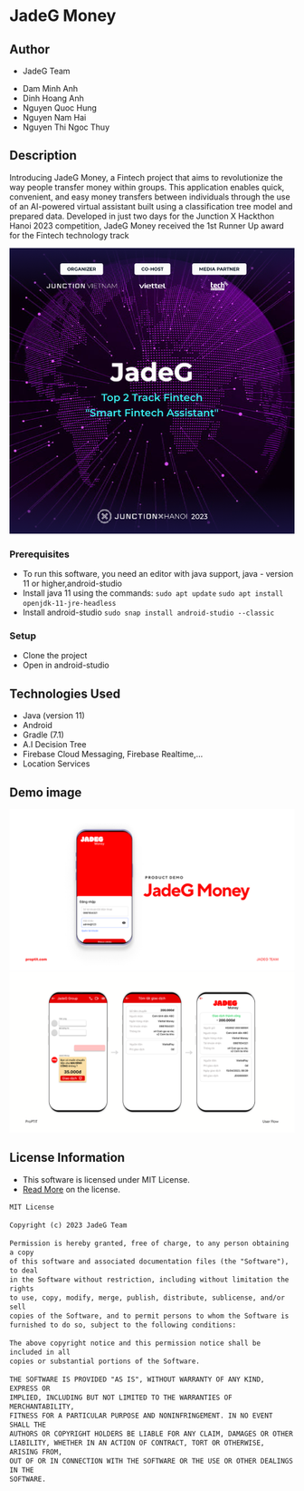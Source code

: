 # JadeG Money

## Author

* JadeG Team 
- Dam Minh Anh
- Dinh Hoang Anh
- Nguyen Quoc Hung
- Nguyen Nam Hai
- Nguyen Thi Ngoc Thuy

## Description

Introducing JadeG Money, a Fintech project that aims to revolutionize the way people transfer money within groups. This application enables quick, convenient, and easy money transfers between individuals through the use of an AI-powered virtual assistant built using a classification tree model and prepared data. Developed in just two days for the Junction X Hackthon Hanoi 2023 competition, JadeG Money received the 1st Runner Up award for the Fintech technology track

![](mockup/3.png)

### Prerequisites

* To run this software, you need an editor with java support, java - version 11 or higher,android-studio
* Install java 11 using the commands:
`sudo apt update`
`sudo apt install openjdk-11-jre-headless`
* Install android-studio
`sudo snap install android-studio --classic`


### Setup

* Clone the project
* Open in android-studio



## Technologies Used

* Java (version 11)
* Android 
* Gradle (7.1)
* A.I Decision Tree
* Firebase Cloud Messaging, Firebase Realtime,...
* Location Services


## Demo image
![](mockup/1.png)
![](mockup/2.png)




## License Information

* This software is licensed under MIT License.
* [Read More](https://choosealicense.com/licenses/mit/) on the license.


```
MIT License

Copyright (c) 2023 JadeG Team

Permission is hereby granted, free of charge, to any person obtaining a copy
of this software and associated documentation files (the "Software"), to deal
in the Software without restriction, including without limitation the rights
to use, copy, modify, merge, publish, distribute, sublicense, and/or sell
copies of the Software, and to permit persons to whom the Software is
furnished to do so, subject to the following conditions:

The above copyright notice and this permission notice shall be included in all
copies or substantial portions of the Software.

THE SOFTWARE IS PROVIDED "AS IS", WITHOUT WARRANTY OF ANY KIND, EXPRESS OR
IMPLIED, INCLUDING BUT NOT LIMITED TO THE WARRANTIES OF MERCHANTABILITY,
FITNESS FOR A PARTICULAR PURPOSE AND NONINFRINGEMENT. IN NO EVENT SHALL THE
AUTHORS OR COPYRIGHT HOLDERS BE LIABLE FOR ANY CLAIM, DAMAGES OR OTHER
LIABILITY, WHETHER IN AN ACTION OF CONTRACT, TORT OR OTHERWISE, ARISING FROM,
OUT OF OR IN CONNECTION WITH THE SOFTWARE OR THE USE OR OTHER DEALINGS IN THE
SOFTWARE.
```
